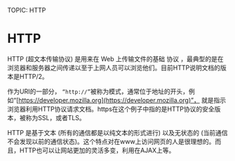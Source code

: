 TOPIC: HTTP

# HTTP

HTTP (超文本传输协议) 是用来在 Web 上传输文件的基础 协议 ，最典型的是在浏览器和服务器之间传递以至于上网人员可以浏览他们。目前HTTP说明文档的版本是HTTP/2。

作为URI的一部分，
`“http://”`被称为模式，通常位于地址的开头，例如“[https://developer.mozilla.org](https://developer.mozilla.org)”，
就是指示浏览器利用HTTP协议请求文档。https在这个例子中指的是HTTP协议的安全版本，被称为SSL，或者TLS。

HTTP 是基于文本 (所有的通信都是以纯文本的形式进行) 以及无状态的 (当前通信不会发现以前的通信状态)。这个特点对在www上访问网页的人是很理想的。而且，HTTP也可以让网站更加的灵活多变，利用在AJAX上等。

